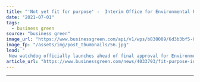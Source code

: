 ```yaml
---
title: "'Not yet fit for purpose' -  Interim Office for Environmental Protection launches, but fears remain over post-Brexit plans"
date: "2021-07-01"
tags: 
  - business green
source: "business green"
image_url: "https://www.businessgreen.com/api/v1/wps/b838089/6d3b3bf5-8ad0-4167-a23e-0c749a63733e/3/whitehall-downing-street-185x114.jpg"
image_fp: "/assets/img/post_thumbnails/56.jpg"
lead: "
 New watchdog officially launches ahead of final approval for Environment Bill, but campaigners warn enforcement agency needs greater independence and funding ..."
article_url: "https://www.businessgreen.com/news/4033793/fit-purpose-interim-office-environmental-protection-launches-fears-remain-post-brexit-plans"
---
```


---

